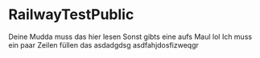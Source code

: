 # RailwayTestPublic
Deine Mudda muss das hier lesen Sonst gibts eine aufs Maul lol Ich muss ein paar Zeilen füllen das asdadgdsg asdfahjdosfizweqgr
